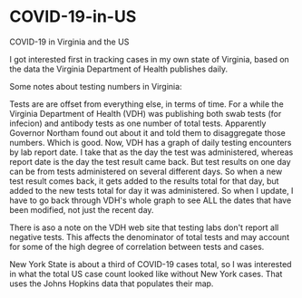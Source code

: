 # COVID-19-in-US
COVID-19 in Virginia and the US

I got interested first in tracking cases in my own state of Virginia, based on the data the Virginia Department of Health 
publishes daily. 

Some notes about testing numbers in Virginia:

Tests are are offset from everything else, in terms of time. For a while the Virginia Department of Health (VDH) was publishing both swab tests (for infecion) and antibody tests as one number of total tests. Apparently Governor Northam found out about it and told them to disaggregate those numbers. Which is good. Now, VDH has a graph of daily testing encounters by lab report date. I take that as the day the test was administered, whereas report date is the day the test result came back. But test results on one day can be from tests administered on several different days. So when a new test result comes back, it gets added to the results total for that day, but added to the new tests total for day it was administered. So when I update, I have to go back through VDH's whole graph to see ALL the dates that have been modified, not just the recent day.

There is aso a note on the VDH web site that testing labs don't report all negative tests. This affects the denominator of total tests and may account for some of the high degree of correlation between tests and cases. 

New York State is about a third of COVID-19 cases total, so I was interested in what the total US case count looked like 
without New York cases. That uses the Johns Hopkins data that populates their map.
